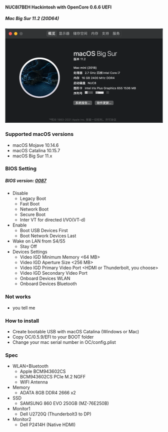#### NUC8I7BEH Hackintosh with OpenCore 0.6.6 UEFI
##### Mac Big Sur 11.2 (20D64)
![AboutThisMac](./image/20210204-222617@2x.png)
### Supported macOS versions
+ macOS Mojave 10.14.6
+ macOS Catalina 10.15.7
+ macOS Big Sur 11.x

### BIOS Setting
##### BIOS version: [0087](https://downloadcenter.intel.com/zh-cn/download/30154/BIOS-BECFL357-)
+ Disable
    - Legacy Boot
    - Fast Boot
    - Network Boot
    - Secure Boot
    - Inter VT for directed I/VO(VT-d)
+ Enable
    - Boot USB Devices First
    - Boot Network Devices Last
+ Wake on LAN from S4/S5
    - Stay Off
+ Devices Settings
    - Video IGD Minimum Memory <64 MB>
    - Video IGD Aperture Size <256 MB>
    - Video IGD Primary Video Port <HDMI or Thunderbolt, you choose>
    - Video IGD Secondary Video Port <None>
    - Onboard Devices WLAN <Disable>
    - Onboard Devices Bluetooth <Disable>

### Not works
+ you tell me

### How to install
+ Create bootable USB with macOS Catalina (Windows or Mac)
+ Copy OC/0.5.9/EFI to your BOOT folder
+ Change your mac serial number in OC/config.plist

### Spec
+ WLAN+Bluetooth
    - Apple BCM943602CS
    - BCM943602CS PCIe M.2 NGFF
    - WIFI Antenna
+ Memory
    - ADATA 8GB DDR4 2666 x2
+ SSD
    - SAMSUNG 860 EVO 250GB (MZ-76E250B)
+ Monitor1
    - Dell U2720Q (Thunderbolt3 to DP)
+ Monitor2
    - Dell P2414H (Native HDMI)